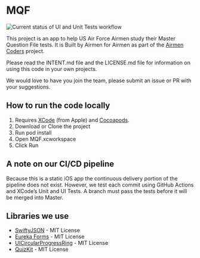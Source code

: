 # MQF
![Current status of UI and Unit Tests workflow](https://github.com/airmencoders/MQF/workflows/UIandUnitTests/badge.svg)

This project is an app to help US Air Force Airmen study their Master Question File tests. It is Built by Airmen for Airmen as part of the [Airmen Coders](https://airmencoders.us) project.


 

Please read the INTENT.md file and the LICENSE.md file for information on using this code in your own projects.

We would love to have you join the team, please submit an issue or PR with your suggestions. 



## How to run the code locally
1. Requires [XCode](https://developer.apple.com/xcode/) (from Apple) and [Cocoapods](https://cocoapods.org).
1. Download or Clone the project
1. Run pod install
1. Open MQF.xcworkspace
1. Click Run


## A note on our CI/CD pipeline
Because this is a static iOS app the continuous delivery portion of the pipeline does not exist. However, we test each commit using GitHub Actions and XCode’s Unit and UI Tests. A branch must pass the tests before it will be merged into Master.


## Libraries we use
* [SwiftyJSON](https://github.com/SwiftyJSON/SwiftyJSON) - MIT License
* [Eureka Forms](https://eurekacommunity.github.io) - MIT License
* [UICircularProgressRing](https://github.com/luispadron/UICircularProgressRing) - MIT License
* [QuizKit](https://github.com/steve228uk/QuizKit) - MIT License


